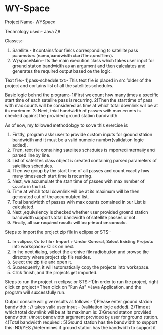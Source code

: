 # WY-Space


Project Name- WYSpace

Technology used:- Java 7,8

Classes:-
1) Satellite:- It contains four fields corresponding to satellite pass parameters (name,bandwidth,startTime,endTime).
2) WyspaceMain:- Its the main execution class which takes user input for ground station bandwidth as an argument and then calculates and generates the required output based on the logic.

Text file:-
1)pass-schedule.txt:- This text file is placed in src folder of the project and contains list of all the satellites schedules.


Basic logic behind the program:-
1)First we count how many times a specific start time of each satellite pass is recurring.
2)Then the start time of pass with max counts will be considered as time at which total downlink will be at its maximum.
3) Next, total bandwidth of passes with max counts is checked against the provided ground station bandwidth.


As of now, my followed methodology to solve this exercise is:

1) Firstly, program asks user to provide custom inputs for ground station bandwidth and it must be a valid numeric number(validation logic added).
2) Then, text file containing satellites schedules is imported internally and parsed line by line.
3) List of satellites class object is created containing parsed parameters of satellites schedules.
4) Then we group by the start time of all passes and count exactly how many times each start time is recurring.
5) Next, we accumulate the start time of passes with max number of counts in the list.
7) Time at which total downlink will be at its maximum will be then generated out of the accumulated list.
8) Total bandwidth of passes with max counts contained in our List is calculated.
9) Next ,equivalency is checked whether user provided ground station bandwidth supports total bandwidth of satellite passes or not.
10) Finally, all our required results will be printed on console.


 Steps to import the project zip file in eclipse or STS:-

1) In eclipse, Go to file> Import > Under General, Select Existing Projects into workspace> Click on next.
2) In the next dialog, select the archive file radiobutton and browse the directory where project zip file resides.
3) Select the zip file and open it.
4) Subsequently, it will automatically copy the projects into workspace. 
5) Click finish, and the projects get imported.

 Steps to run the project in eclipse or STS:-
1)In order to run the project, right click on project >Then click on "Run As" >Java Application.
  and the program will successfully run.


Output console will give results as follows:-
1)Please enter ground station bandwidth : // takes valid user input - (validation logic added). 
2)Time at which total downlink will be at its maximum is: 
3)Ground station provided bandwidth: //input bandwidth argument provided by user for ground station.
4)Total bandwidth required :
5)Ground station has the bandwidth to support this: NO/YES //determines if ground station has the bandwidth to support it
